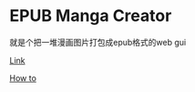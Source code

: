 # EPUB Manga Creator

就是个把一堆漫画图片打包成epub格式的web gui

[Link](http://wing-kai.github.io/epub-manga-creator/)

[How to](http://wing-kai.github.io/epub-manga-creator/howto.html)
